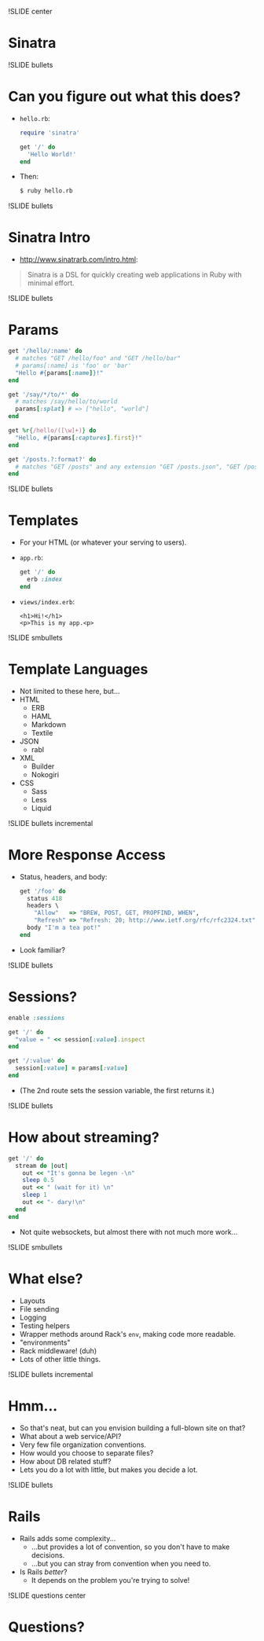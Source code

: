 !SLIDE center
# Sinatra

!SLIDE bullets
# Can you figure out what this does?

* `hello.rb`:

    ```ruby
    require 'sinatra'

    get '/' do
      'Hello World!'
    end
    ```
* Then:

    ```bash
    $ ruby hello.rb
    ```

!SLIDE bullets
# Sinatra Intro

* http://www.sinatrarb.com/intro.html:

> Sinatra is a DSL for quickly creating web applications in Ruby with minimal effort.

!SLIDE bullets
# Params

```ruby
get '/hello/:name' do
  # matches "GET /hello/foo" and "GET /hello/bar"
  # params[:name] is 'foo' or 'bar'
  "Hello #{params[:name]}!"
end

get '/say/*/to/*' do
  # matches /say/hello/to/world
  params[:splat] # => ["hello", "world"]
end

get %r{/hello/([\w]+)} do
  "Hello, #{params[:captures].first}!"
end

get '/posts.?:format?' do
  # matches "GET /posts" and any extension "GET /posts.json", "GET /posts.xml" etc.
end
```

!SLIDE bullets
# Templates

* For your HTML (or whatever your serving to users).
* `app.rb`:

    ```ruby
    get '/' do
      erb :index
    end
    ```
* `views/index.erb`:

    ```erb
    <h1>Hi!</h1>
    <p>This is my app.<p>
    ```

!SLIDE smbullets
# Template Languages

* Not limited to these here, but...
* HTML
    * ERB
    * HAML
    * Markdown
    * Textile
* JSON
    * rabl
* XML
    * Builder
    * Nokogiri
* CSS
    * Sass
    * Less
    * Liquid

!SLIDE bullets incremental
# More Response Access

* Status, headers, and body:

    ```ruby
    get '/foo' do
      status 418
      headers \
        "Allow"   => "BREW, POST, GET, PROPFIND, WHEN",
        "Refresh" => "Refresh: 20; http://www.ietf.org/rfc/rfc2324.txt"
      body "I'm a tea pot!"
    end
    ```
* Look familiar?

!SLIDE bullets
# Sessions?

```ruby
enable :sessions

get '/' do
  "value = " << session[:value].inspect
end

get '/:value' do
  session[:value] = params[:value]
end
```

* (The 2nd route sets the session variable, the first returns it.)


!SLIDE bullets
# How about streaming?

```ruby
get '/' do
  stream do |out|
    out << "It's gonna be legen -\n"
    sleep 0.5
    out << " (wait for it) \n"
    sleep 1
    out << "- dary!\n"
  end
end
```

* Not quite websockets, but almost there with not much more work...

!SLIDE smbullets
# What else?

* Layouts
* File sending
* Logging
* Testing helpers
* Wrapper methods around Rack's `env`, making code more readable.
* "environments"
* Rack middleware! (duh)
* Lots of other little things.


!SLIDE bullets incremental
# Hmm...

* So that's neat, but can you envision building a full-blown site on that?
* What about a web service/API?
* Very few file organization conventions.
* How would you choose to separate files?
* How about DB related stuff?
* Lets you do a lot with little, but makes you decide a lot.

!SLIDE bullets
# Rails

* Rails adds some complexity...
    * ...but provides a lot of convention, so you don't have to make decisions.
    * ...but you can stray from convention when you need to.
* Is Rails _better_?
    * It depends on the problem you're trying to solve!

!SLIDE questions center
# Questions?

